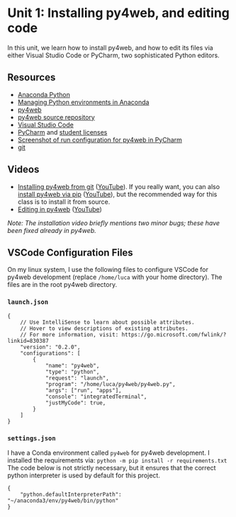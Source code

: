 # Unit 1: Installing py4web, and editing code

In this unit, we learn how to install py4web, and how to edit its files via either Visual Studio Code or PyCharm, two sophisticated Python editors. 

## Resources

* [Anaconda Python](https://www.anaconda.com/)
* [Managing Python environments in Anaconda](https://docs.conda.io/projects/conda/en/latest/user-guide/tasks/manage-environments.html)
* [py4web](https://py4web.com)
* [py4web source repository](https://github.com/web2py/py4web)
* [Visual Studio Code](https://code.visualstudio.com/)
* [PyCharm](https://www.jetbrains.com/pycharm/) and [student licenses](https://www.jetbrains.com/community/education/#students)
* [Screenshot of run configuration for py4web in PyCharm](files/pycharm_py4web_config.png)
* [git](https://git-scm.com/about)

## Videos

* [Installing py4web from git](https://drive.google.com/file/d/1lvXXe0BJZ6pGzNxLXHgfX5upC0d9z41a/view?usp=sharing) ([YouTube](https://youtu.be/hv3aEaT6ulI)).  If you really want, you can also [install py4web via pip](https://drive.google.com/file/d/1y8ZS__6LiFTeTCSoqRkPSOQLZSxf9y9d/view?usp=sharing) ([YouTube](https://youtu.be/DM8Yy4WdmJ4)), but the recommended way for this class is to install it from source.
* [Editing in py4web](https://drive.google.com/file/d/1IDP5S7dA_igc73bwtch9vHOnZrMAJaQa/view?usp=sharing) ([YouTube](https://youtu.be/xnyNbR4a-sQ))

_Note: The installation video briefly mentions two minor bugs; these have been fixed already in py4web._ 

## VSCode Configuration Files

On my linux system, I use the following files to configure VSCode for py4web development (replace `/home/luca` with your home directory). The files are in the root py4web directory. 

### `launch.json`

```
{
    // Use IntelliSense to learn about possible attributes.
    // Hover to view descriptions of existing attributes.
    // For more information, visit: https://go.microsoft.com/fwlink/?linkid=830387
    "version": "0.2.0",
    "configurations": [
        {
            "name": "py4web",
            "type": "python",
            "request": "launch",
            "program": "/home/luca/py4web/py4web.py",
            "args": ["run", "apps"],
            "console": "integratedTerminal",
            "justMyCode": true,
        }
    ]
}
```

### `settings.json`

I have a Conda environment called `py4web` for py4web development. 
I installed the requirements via: `python -m pip install -r requirements.txt`
The code below is not strictly necessary, but it ensures that the correct python interpreter is used by default for this project. 

```
{
    "python.defaultInterpreterPath": "~/anaconda3/env/py4web/bin/python"
}
```